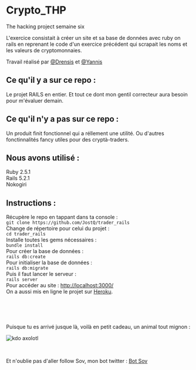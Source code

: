 # Crypto_THP

The hacking project semaine six

L'exercice consistait à créer un site et sa base de données avec ruby on rails en reprenant le code d'un exercice précédent qui scrapait les noms et les valeurs de cryptomonnaies.<br/>

Travail réalisé par [@Drensis](https://thehackingproject.slack.com/messages/DD6V0K26N) et [@Yannis](https://thehackingproject.slack.com/messages/DD14VBZ0U)

## Ce qu'il y a sur ce repo :

Le projet RAILS en entier. Et tout ce dont mon gentil correcteur aura besoin pour m'évaluer demain. 

## Ce qu'il n'y a pas sur ce repo :

Un produit finit fonctionnel qui a réllement une utilité. Ou d'autres fonctinnalités fancy utiles pour des cryptà-traders.

## Nous avons utilisé : 
Ruby 2.5.1<br/>
Rails 5.2.1<br/>
Nokogiri<br/>

## Instructions :

Récupère le repo en tappant dans ta console : <br/>
`git clone https://github.com/JostQ/trader_rails`<br/>
Change de répertoire pour celui du projet : <br/>
`cd trader_rails`<br/>
Installe toutes les gems nécessaires : <br/>
`bundle install`<br/>
Pour créer la base de données : <br/>
`rails db:create`<br/>
Pour initialiser la base de données : <br/>
`rails db:migrate`<br/>
Puis il faut lancer le serveur : <br/>
`rails server`<br/>
Pour accéder au site : [http://localhost:3000/](http://localhost:3000/)<br/>
On a aussi mis en ligne le projet sur [Heroku](https://facebook-thp.herokuapp.com/).

<br/><br/><br/>

Puisque tu es arrivé jusque là, voilà en petit cadeau, un animal tout mignon : 


![kdo axolotl](https://cdn140.picsart.com/262009799015212.png "kdo axolotl")

<br/>

Et n'oublie pas d'aller follow Sov, mon bot twitter : [Bot Sov](https://twitter.com/strochnissov "Sov Strochnis")
